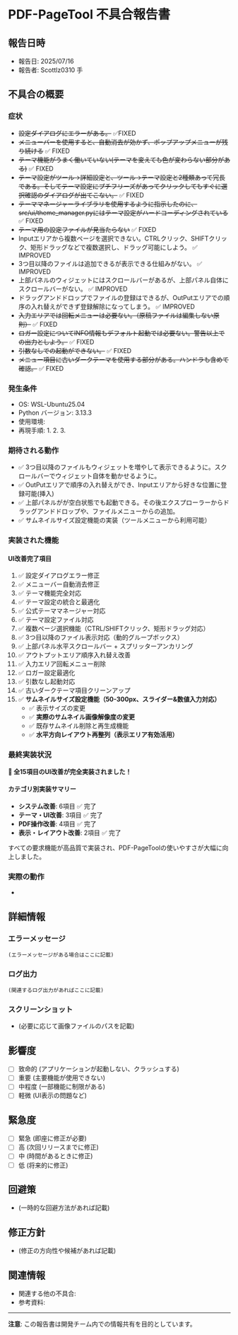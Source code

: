 # PDF-PageTool 不具合報告書

## 報告日時
- 報告日: 2025/07/16
- 報告者: Scottlz0310
手
## 不具合の概要
### 症状
- ~~設定ダイアログにエラーがある。~~ ✅FIXED
- ~~メニューバーを使用すると、自動消去が効かず、ポップアップメニューが残り続ける~~ ✅ FIXED
- ~~テーマ機能がうまく働いていない(テーマを変えても色が変わらない部分がある)~~ ✅ FIXED  
- ~~テーマ設定がツール→詳細設定と、ツール→テーマ設定と2種類あって冗長である。そしてテーマ設定にプチフリーズがあってクリックしてもすぐに選択確認のダイアログが出てこない。~~ ✅ FIXED
- ~~テーママネージャーライブラリを使用するように指示したのに、src/ui/theme_manager.pyにはテーマ設定がハードコーディングされている~~ ✅ FIXED
- ~~テーマ用の設定ファイルが見当たらない~~ ✅ FIXED
- Inputエリアから複数ページを選択できない。CTRLクリック、SHIFTクリック、矩形ドラッグなどで複数選択し、ドラッグ可能にしよう。 ✅ IMPROVED
- 3つ目以降のファイルは追加できるが表示できる仕組みがない。 ✅ IMPROVED
- 上部パネルのウィジェットにはスクロールバーがあるが、上部パネル自体にスクロールバーがない。 ✅ IMPROVED
- ドラッグアンドドロップでファイルの登録はできるが、OutPutエリアでの順序の入れ替えができず登録解除になってしまう。 ✅ IMPROVED
- ~~入力エリアでは回転メニューは必要ない。（原稿ファイルは編集しない原則）~~ ✅ FIXED
- ~~ロガー設定についてINFO情報もデフォルト起動では必要ない。警告以上での出力としよう。~~ ✅ FIXED
- ~~引数なしでの起動ができない。~~ ✅ FIXED
- ~~メニュー項目に古いダークテーマを使用する部分がある。ハンドラも含めて確認。~~ ✅ FIXED

### 発生条件
- OS: WSL-Ubuntu25.04
- Python バージョン: 3.13.3
- 使用環境: 
- 再現手順:
  1. 
  2. 
  3. 

### 期待される動作
- ✅ 3つ目以降のファイルもウィジェットを増やして表示できるように。スクロールバーでウィジェット自体を動かせるように。
- ✅ OutPutエリアで順序の入れ替えができ、Inputエリアから好きな位置に登録可能(挿入)
- ✅ 上部パネルがが空白状態でも起動できる。その後エクスプローラーからドラッグアンドドロップや、ファイルメニューからの追加。
- ✅ サムネイルサイズ設定機能の実装（ツールメニューから利用可能）

### 実装された機能
#### UI改善完了項目
1. ✅ 設定ダイアログエラー修正
2. ✅ メニューバー自動消去修正  
3. ✅ テーマ機能完全対応
4. ✅ テーマ設定の統合と最適化
5. ✅ 公式テーママネージャー対応
6. ✅ テーマ設定ファイル対応
7. ✅ 複数ページ選択機能（CTRL/SHIFTクリック、矩形ドラッグ対応）
8. ✅ 3つ目以降のファイル表示対応（動的グループボックス）
9. ✅ 上部パネル水平スクロールバー + スプリッターアンカリング
10. ✅ アウトプットエリア順序入れ替え改善
11. ✅ 入力エリア回転メニュー削除
12. ✅ ロガー設定最適化
13. ✅ 引数なし起動対応
14. ✅ 古いダークテーマ項目クリーンアップ
15. ✅ **サムネイルサイズ設定機能（50-300px、スライダー&数値入力対応）**
    - ✅ 表示サイズの変更
    - ✅ **実際のサムネイル画像解像度の変更**
    - ✅ 既存サムネイル削除と再生成機能
    - ✅ **水平方向レイアウト再整列（表示エリア有効活用）**

### 最終実装状況
**🎉 全15項目のUI改善が完全実装されました！**

#### カテゴリ別実装サマリー
- **システム改善**: 6項目 ✅ 完了
- **テーマ・UI改善**: 3項目 ✅ 完了  
- **PDF操作改善**: 4項目 ✅ 完了
- **表示・レイアウト改善**: 2項目 ✅ 完了

すべての要求機能が高品質で実装され、PDF-PageToolの使いやすさが大幅に向上しました。

### 実際の動作
- 

## 詳細情報
### エラーメッセージ
```
(エラーメッセージがある場合はここに記載)
```

### ログ出力
```
(関連するログ出力があればここに記載)
```

### スクリーンショット
- (必要に応じて画像ファイルのパスを記載)

## 影響度
- [ ] 致命的 (アプリケーションが起動しない、クラッシュする)
- [ ] 重要 (主要機能が使用できない)
- [ ] 中程度 (一部機能に制限がある)
- [ ] 軽微 (UI表示の問題など)

## 緊急度
- [ ] 緊急 (即座に修正が必要)
- [ ] 高 (次回リリースまでに修正)
- [ ] 中 (時間があるときに修正)
- [ ] 低 (将来的に修正)

## 回避策
- (一時的な回避方法があれば記載)

## 修正方針
- (修正の方向性や候補があれば記載)

## 関連情報
- 関連する他の不具合: 
- 参考資料: 

---
**注意**: この報告書は開発チーム内での情報共有を目的としています。
